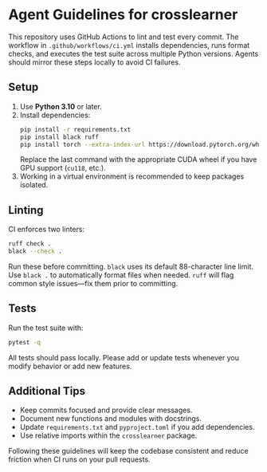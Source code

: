 # Agent Guidelines for crosslearner

This repository uses GitHub Actions to lint and test every commit. The workflow
in `.github/workflows/ci.yml` installs dependencies, runs format checks, and
executes the test suite across multiple Python versions. Agents should mirror
these steps locally to avoid CI failures.

## Setup

1. Use **Python 3.10** or later.
2. Install dependencies:
   ```bash
   pip install -r requirements.txt
   pip install black ruff
   pip install torch --extra-index-url https://download.pytorch.org/whl/cpu
   ```
   Replace the last command with the appropriate CUDA wheel if you have GPU
   support (`cu118`, etc.).
3. Working in a virtual environment is recommended to keep packages isolated.

## Linting

CI enforces two linters:

```bash
ruff check .
black --check .
```

Run these before committing. `black` uses its default 88-character line limit.
Use `black .` to automatically format files when needed. `ruff` will flag common
style issues—fix them prior to committing.

## Tests

Run the test suite with:

```bash
pytest -q
```

All tests should pass locally. Please add or update tests whenever you modify
behavior or add new features.

## Additional Tips

- Keep commits focused and provide clear messages.
- Document new functions and modules with docstrings.
- Update `requirements.txt` and `pyproject.toml` if you add dependencies.
- Use relative imports within the `crosslearner` package.

Following these guidelines will keep the codebase consistent and reduce friction
when CI runs on your pull requests.
